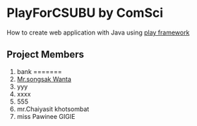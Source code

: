 # PlayForCSUBU by ComSci
How to create web application with Java using [play framework](http://www.playframework.com)

## Project Members
1. bank
=======
1. [Mr.songsak Wanta](https://github.com/tapgabee)
2. yyy
3. xxxx
4. 555
5. mr.Chaiyasit khotsombat
6. miss Pawinee GIGIE
